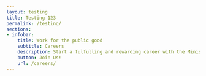 ```yaml
---
layout: testing
title: Testing 123
permalink: /testing/
sections:
- infobar:
    title: Work for the public good
    subtitle: Careers
    description: Start a fulfulling and rewarding career with the Ministry of ABC!
    button: Join Us!
    url: /careers/
---
```


